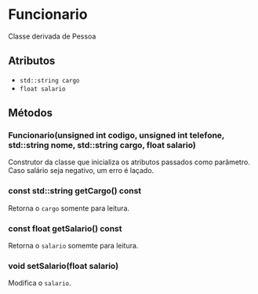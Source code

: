 # Funcionario
Classe derivada de Pessoa

## Atributos

-  `std::string cargo`
-  `float salario`

## Métodos

### Funcionario(unsigned int codigo, unsigned int telefone, std::string nome, std::string cargo, float salario) 
Construtor da classe que inicializa os atributos passados como parâmetro. Caso salário seja negativo, um erro é laçado.

### const std::string getCargo() const

Retorna o `cargo` somente para leitura.

### const float getSalario() const

Retorna o `salario` somemte para leitura.

### void setSalario(float salario)

Modifica o `salario`.